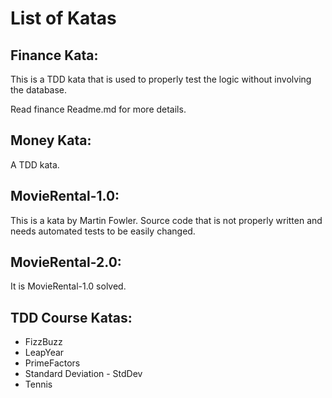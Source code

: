 
List of Katas
=============

Finance Kata:
-------------

This is a TDD kata that is used to properly test the logic without involving the database.

Read finance Readme.md for more details.

Money Kata:
-----------
A TDD kata.


MovieRental-1.0:
----------------
This is a kata by Martin Fowler.
Source code that is not properly written and needs automated tests to be easily changed.


MovieRental-2.0:
----------------
It is MovieRental-1.0 solved.


TDD Course Katas:
-----------------
* FizzBuzz
* LeapYear
* PrimeFactors
* Standard Deviation - StdDev
* Tennis

 
